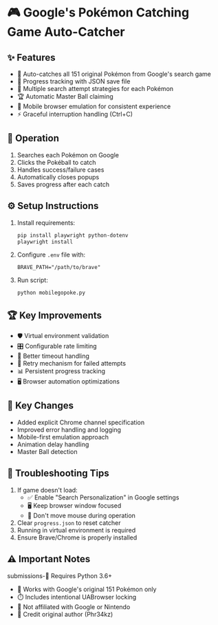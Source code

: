 # 🎮 Google's Pokémon Catching Game Auto-Catcher

## ✨ Features
- 🤖 Auto-catches all 151 original Pokémon from Google's search game
- 📁 Progress tracking with JSON save file
- 🎯 Multiple search attempt strategies for each Pokémon
- 🏆 Automatic Master Ball claiming
- 📱 Mobile browser emulation for consistent experience
- ⚡ Graceful interruption handling (Ctrl+C)

## 🚀 Operation
1. Searches each Pokémon on Google
2. Clicks the Pokéball to catch
3. Handles success/failure cases
4. Automatically closes popups
5. Saves progress after each catch

## ⚙️ Setup Instructions
1. Install requirements:
   ```bash
   pip install playwright python-dotenv
   playwright install
   ```
2. Configure `.env` file with:
   ```
   BRAVE_PATH="/path/to/brave"
   ```
3. Run script:
   ```bash
   python mobilegopoke.py
   ```

## 🏆 Key Improvements
- 🛡️ Virtual environment validation
- 🎛️ Configurable rate limiting
- 📶 Better timeout handling
- 🔄 Retry mechanism for failed attempts
- 📊 Persistent progress tracking
- 🖥️ Browser automation optimizations

## 🔄 Key Changes
- Added explicit Chrome channel specification
- Improved error handling and logging
- Mobile-first emulation approach
- Animation delay handling
- Master Ball detection

## 🚨 Troubleshooting Tips
1. If game doesn't load:
   - ✅ Enable "Search Personalization" in Google settings
   - 🖥️ Keep browser window focused
   - 🚫 Don't move mouse during operation
2. Clear `progress.json` to reset catcher
3. Running in virtual environment is required
4. Ensure Brave/Chrome is properly installed

## ⚠️ Important Notes
 submissions-🐍 Requires Python 3.6+
- 🔄 Works with Google's original 151 Pokémon only
- ⏱️ Includes intentional UABrowser locking
- 🚫 Not affiliated with Google or Nintendo
- 📜 Credit original author (Phr34kz)
